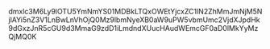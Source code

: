 dmxlc3M6Ly9lOTU5YmNmYS01MDBkLTQxOWEtYjcxZC1lN2ZhMmJmNjM5NjlAYi5nZ3V1LnBwLnVhOjQ0Mz9lbmNyeXB0aW9uPW5vbmUmc2VjdXJpdHk9dGxzJnR5cGU9d3MmaG9zdD1iLmdndXUucHAudWEmcGF0aD0lMkYyMzQjMQ0K
